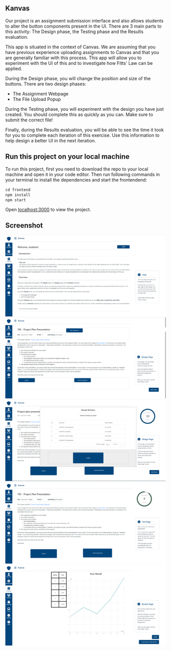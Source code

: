## Kanvas

Our project is an assignment submission interface and also allows students to alter the button components present in the UI. There are 3 main parts to this activity: The Design phase, the Testing phase and the Results evaluation.

This app is situated in the context of Canvas. We are assuming that you have previous experience uploading assignments to Canvas and that you are generally familiar with this process. This app will allow you to experiment with the UI of this and to investigate how Fitts' Law can be applied.

During the Design phase, you will change the position and size of the buttons. There are two design phases:

- The Assignment Webpage
- The File Upload Popup

During the Testing phase, you will experiment with the design you have just created. You should complete this as quickly as you can. Make sure to submit the correct file!

Finally, during the Results evaluation, you will be able to see the time it took for you to complete each iteration of this exercise. Use this information to help design a better UI in the next iteration.

## Run this project on your local machine

To run this project, first you need to download the repo to your local machine and open it in your code editor. Then run following commands in your terminal to install the dependencies and start the frontendend:

```
cd frontend
npm install
npm start
```

Open [localhost:3000](https://localhost:3000) to view the project.

## Screenshot

![Screenshot](./frontend/public/Startpage.png)
![Screenshot](./frontend/public/Designpage.png)
![Screenshot](./frontend/public/Designpage3.png)
![Screenshot](./frontend/public/Testpage2.png)
![Screenshot](./frontend/public/Resultpage.PNG)
